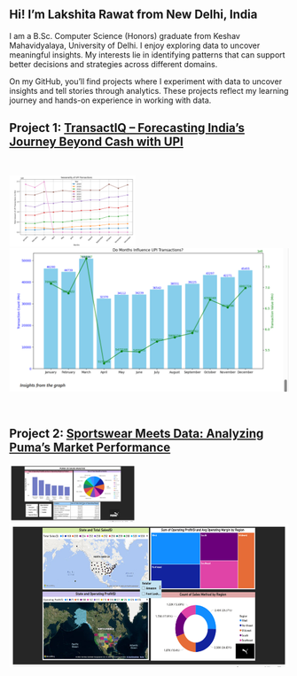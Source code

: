 ## **Hi! I’m Lakshita Rawat from New Delhi, India**

I am a B.Sc. Computer Science (Honors) graduate from Keshav Mahavidyalaya, University of Delhi. I enjoy exploring data to uncover meaningful insights. 
My interests lie in identifying patterns that can support better decisions and strategies across different domains.

On my GitHub, you’ll find projects where I experiment with data to uncover insights and tell stories through analytics. These projects reflect my learning journey and hands-on experience in working with data.
<br>

## Project 1: [TransactIQ – Forecasting India’s Journey Beyond Cash with UPI](https://github.com/lakshita-03/TransactIQ)

<br>

<img src="pic/upi2.png" alt="banner" width="45%"> <img src="pic/upi1.png" alt="banner" widht="45%" height="259">    

<br>

## Project 2: [Sportswear Meets Data: Analyzing Puma’s Market Performance](https://lakshita-03.github.io/PUMA/)

<img src="pic/p1.png" alt="banner" width="45%"> <img src="pic/puma2.png" alt="banner" widht="45%" height="259">   


